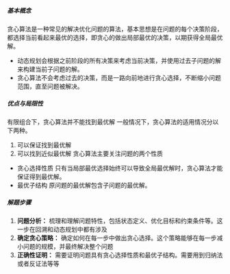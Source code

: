 ##### 基本概念
贪心算法是一种常见的解决优化问题的算法，基本思想是在问题的每个决策阶段，都选择当前看起来最优的选择，即贪心的做出局部最优的决策，以期获得全局最优解。
- 动态规划会根据之前阶段的所有决策来考虑当前决策，并使用过去子问题的解来构建当前子问题的解。
- 贪心算法不会考虑过去的决策，而是一路向前地进行贪心选择，不断缩小问题范围，直至问题被解决。

##### 优点与局限性
有限组合下，贪心算法并不能找到最优解
一般情况下，贪心算法的适用情况分以下两种。
1. 可以保证找到最优解
2. 可以找到近似最优解
贪心算法主要关注问题的两个性质
- 贪心选择性质
  只有当局部最优选择始终可以导致全局最优解时，贪心算法才能保证得到最优解。
- 最优子结构
  原问题的最优解包含子问题的最优解。
##### 解题步骤
1. **问题分析：** 梳理和理解问题特性，包括状态定义、优化目标和约束条件等。这一步在回溯和动态规划中都有涉及
2. **确定贪心策略：** 确定如何在每一步中做出贪心选择。这个策略能够在每一步减小问题的规模，并最终解决整个问题
3. **正确性证明：** 需要证明问题具有贪心选择性质和最优子结构。需要用到归纳法或者反证法等等
